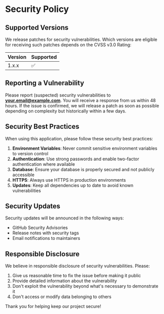 # Security Policy

## Supported Versions

We release patches for security vulnerabilities. Which versions are eligible
for receiving such patches depends on the CVSS v3.0 Rating:

| Version | Supported          |
| ------- | ------------------ |
| 1.x.x   | :white_check_mark: |

## Reporting a Vulnerability

Please report (suspected) security vulnerabilities to **<your.email@example.com>**.
You will receive a response from us within 48 hours. If the issue is confirmed,
we will release a patch as soon as possible depending on complexity but
historically within a few days.

## Security Best Practices

When using this application, please follow these security best practices:

1. **Environment Variables**: Never commit sensitive environment variables to version control
2. **Authentication**: Use strong passwords and enable two-factor authentication where available
3. **Database**: Ensure your database is properly secured and not publicly accessible
4. **HTTPS**: Always use HTTPS in production environments
5. **Updates**: Keep all dependencies up to date to avoid known vulnerabilities

## Security Updates

Security updates will be announced in the following ways:

- GitHub Security Advisories
- Release notes with security tags
- Email notifications to maintainers

## Responsible Disclosure

We believe in responsible disclosure of security vulnerabilities. Please:

1. Give us reasonable time to fix the issue before making it public
2. Provide detailed information about the vulnerability
3. Don't exploit the vulnerability beyond what's necessary to demonstrate it
4. Don't access or modify data belonging to others

Thank you for helping keep our project secure!
